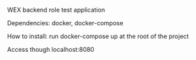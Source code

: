 WEX backend role test application

Dependencies:
    docker, docker-compose

How to install: 
    run docker-compose up at the root of the project

Access though localhost:8080